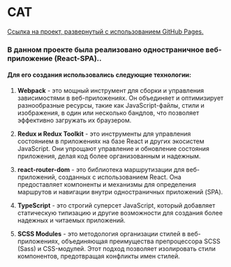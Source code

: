 # CAT

[Ссылка на проект, развернутый с использованием GitHub Pages.](https://dishchetinkina.github.io/CAT/)

### В данном проекте была реализовано одностраничное веб-приложение (React-SPA).. 

#### Для его создания использовались следующие технологии:

1. **Webpack** - это мощный инструмент для сборки и управления зависимостями в веб-приложениях. Он объединяет и оптимизирует разнообразные ресурсы, такие как JavaScript-файлы, стили и изображения, в один или несколько бандлов, что позволяет эффективно загружать их браузером.

2. **Redux и Redux Toolkit** - это инструменты для управления состоянием в приложениях на базе React и других экосистем JavaScript. Они упрощают управление и обновление состояния приложения, делая код более организованным и надежным.

3. **react-router-dom** - это библиотека маршрутизации для веб-приложений, созданных с использованием React. Она предоставляет компоненты и механизмы для определения маршрутов и навигации внутри одностраничных приложений (SPA).

4. **TypeScript** - это строгий суперсет JavaScript, который добавляет статическую типизацию и другие возможности для создания более надежных и читаемых приложений.

5. **SCSS Modules** - это методология организации стилей в веб-приложениях, объединяющая преимущества препроцессора SCSS (Sass) и CSS-модулей. Этот подход позволяет изолировать стили компонентов, предотвращая конфликты имен стилей.